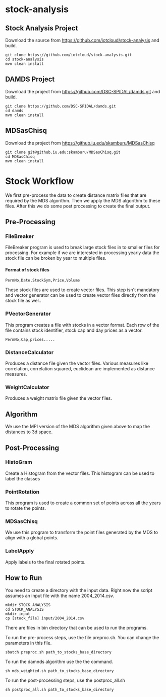 # stock-analysis

## Stock Analysis Project

Download the source from https://github.com/iotcloud/stock-analysis and build.

```
git clone https://github.com/iotcloud/stock-analysis.git
cd stock-analysis
mvn clean install
```

## DAMDS Project

Download the project from https://github.com/DSC-SPIDAL/damds.git and build.

```
git clone https://github.com/DSC-SPIDAL/damds.git
cd damds
mvn clean install
```

## MDSasChisq

Download the project from https://github.iu.edu/skamburu/MDSasChisq

```
git clone git@github.iu.edu:skamburu/MDSasChisq.git
cd MDSasChisq
mvn clean install
```

# Stock Workflow

We first pre-process the data to create distance matrix files that are required by the MDS algorithm. Then we apply the MDS algorithm to these files. After this we do some post processing to create the final output.

## Pre-Processing

### FileBreaker

FileBreaker program is used to break large stock files in to smaller files for processing. For example if we are interested in processing yearly data the stock file can be broken by year to multiple files.

#### Format of stock files

```
PermNo,Date,StockSym,Price,Volume
```
These stock files are used to create vector files. This step isn't mandatory and vector generator can be used to create vector files directly from the stock file as wel..

### PVectorGenerator

This program creates a file with stocks in a vector format. Each row of the file contains stock identifier, stock cap and day prices as a vector.

```
PermNo,Cap,prices.....
```

### DistanceCalculator

Produces a distance file given the vector files. Various measures like correlation, correlation squared, euclidean are implemented as distance measures.

### WeightCalculator

Produces a weight matrix file given the vector files.

## Algorithm

We use the MPI version of the MDS algorithm given above to map the distances to 3d space.

## Post-Processing

### HistoGram

Create a Histogram from the vector files. This histogram can be used to label the classes

### PointRotation

This program is used to create a common set of points across all the years to rotate the points.

### MDSasChisq

We use this program to transform the point files generated by the MDS to align with a global points.

### LabelApply

Apply labels to the final rotated points.

## How to Run

You need to create a directory with the input data. Right now the script assumes an input file with the name 2004_2014.csv. 
 
```
mkdir STOCK_ANALYSIS
cd STOCK_ANALYSIS
mkdir input
cp [stock_file] input/2004_2014.csv
```

There are files in bin directory that can be used to run the programs.

To run the pre-process steps, use the file preproc.sh. You can change the parameters in this file.

```
sbatch preproc.sh path_to_stocks_base_directory
```

To run the damnds algorithm use the the command.

```
sh mds_weighted.sh path_to_stocks_base_directory
```

To run the post-processing steps, use the postproc_all.sh

```
sh postproc_all.sh path_to_stocks_base_directory
```
